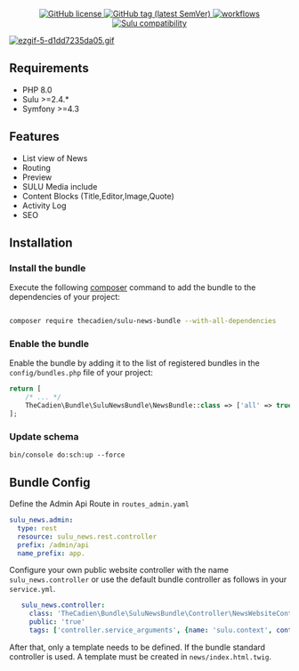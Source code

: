 
<p align="center">
    <a href="https://github.com/sulu/sulu/blob/master/LICENSE" target="_blank">
        <img src="https://img.shields.io/github/license/thecadien/sulunewsbundle?style=flat-square" alt="GitHub license">
    </a>
    <a href="https://github.com/sulu/sulu/releases" target="_blank">
        <img src="https://img.shields.io/github/v/tag/thecadien/sulunewsbundle?style=flat-square" alt="GitHub tag (latest SemVer)">
    </a>
    <a href="https://github.com/TheCadien/SuluNewsBundle/actions" target="_blank">
        <img src="https://img.shields.io/github/workflow/status/thecadien/sulunewsbundle/PHP?style=flat-square" alt="workflows">
    </a>    
    <a href="https://github.com/sulu/sulu/releases" target="_blank">
        <img src="https://img.shields.io/badge/sulu%20compatibility-%3E=2.3-52b6ca.svg" alt="Sulu compatibility">
    </a>    
</p>


[![ezgif-5-d1dd7235da05.gif](https://i.postimg.cc/fTt3nZkh/ezgif-5-d1dd7235da05.gif)](https://postimg.cc/tYbRWKhr)


## Requirements

* PHP 8.0
* Sulu >=2.4.*
* Symfony >=4.3

## Features
* List view of News
* Routing
* Preview
* SULU Media include
* Content Blocks (Title,Editor,Image,Quote)
* Activity Log
* SEO


## Installation

### Install the bundle 

Execute the following [composer](https://getcomposer.org/) command to add the bundle to the dependencies of your 
project:

```bash

composer require thecadien/sulu-news-bundle --with-all-dependencies

```

### Enable the bundle 
 
 Enable the bundle by adding it to the list of registered bundles in the `config/bundles.php` file of your project:
 
 ```php
 return [
     /* ... */
     TheCadien\Bundle\SuluNewsBundle\NewsBundle::class => ['all' => true],
 ];
 ```

### Update schema
```shell script
bin/console do:sch:up --force
```

## Bundle Config
    
Define the Admin Api Route in `routes_admin.yaml`
```yaml
sulu_news.admin:
  type: rest
  resource: sulu_news.rest.controller
  prefix: /admin/api
  name_prefix: app.
```

Configure your own public website controller with the name `sulu_news.controller` or use the default bundle controller as follows in your `service.yml`.
 ```yaml
    sulu_news.controller:
      class: 'TheCadien\Bundle\SuluNewsBundle\Controller\NewsWebsiteController'
      public: 'true'
      tags: ['controller.service_arguments', {name: 'sulu.context', context: 'website'}]
 ```

After that, only a template needs to be defined.
If the bundle standard controller is used. A template must be created in `news/index.html.twig`.